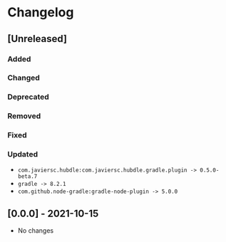 # Changelog

## [Unreleased]

### Added

### Changed

### Deprecated

### Removed

### Fixed

### Updated

- `com.javiersc.hubdle:com.javiersc.hubdle.gradle.plugin -> 0.5.0-beta.7`
- `gradle -> 8.2.1`
- `com.github.node-gradle:gradle-node-plugin -> 5.0.0`

## [0.0.0] - 2021-10-15

- No changes
